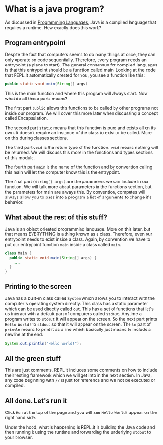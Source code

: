 # What is a java program?
As discussed in [Programming Languages](../0%20-%20Intro%20to%20computing/1%20-%20Programming%20Languages.md), Java is a compiled language that requires a runtime. How exactly does this work?

## Program entrypoint
Despite the fact that computers seems to do many things at once, they can only operate on code sequentially. Therefore, every program needs an entrypoint (a place to start). The general consensus for compiled languages is that this entrypoint should be a function called main. Looking at the code that REPL.it automatically created for you, you see a function like this:
```java
public static void main(String[] args)
```

This is the main function and where this program will always start. Now what do all those parts means?

The first part `public` allows this functions to be called by other programs not inside our program. We will cover this more later when discussing a concept called Encapsulation.

The second part `static` means that this function is pure and exists all on its own. It doesn't require an instance of the class to exist to be called. More on this during classes sections.

The third part `void` is the return type of the function. `void` means nothing will be returned. We will discuss this more in the functions and types sections of this module.

The fourth part `main` is the name of the function and by convention calling this main will let the computer know this is the entrypoint.

The final part `(String[] args)` are the parameters we can include in our function. We will talk more about parameters in the functions section, but the parameters for main are always this. By convention, computes will always allow you to pass into a program a list of arguments to change it's behavior.

## What about the rest of this stuff?
Java is an object oriented programming language. More on this later, but that means EVERYTHING is a thing known as a class. Therefore, even our entrypoint needs to exist inside a class. Again, by convention we have to put our entrypoint function `main` inside a class called `main`.

```java
class Main {
  public static void main(String[] args) {
    ...
  }
}
```

## Printing to the screen
Java has a built-in class called `System` which allows you to interact with the computer's operating system directly. This class has a static parameter which can be used directly called `out`. This has a set of functions that let's us interact with a default part of computers called `stdout`. Anytime a program writes to `stdout` it will appear on the screen. So the next part prints `Hello World!` to `stdout` so that it will appear on the screen. The `ln` part of `println` means to print it as a line which basically just means to include a newline at the end.

```java
System.out.println("Hello world!");
```

## All the green stuff
This are just comments. REPL.it includes some comments on how to include their testing framework which we will get into in the next section. In Java, any code beginning with `//` is just for reference and will not be executed or compiled.

## All done. Let's run it
Click `Run` at the top of the page and you will see `Hello World!` appear on the right hand side.

Under the hood, what is happening is REPL.it is building the Java code and then running it using the runtime and forwarding the underlying `stdout` to your browser.
